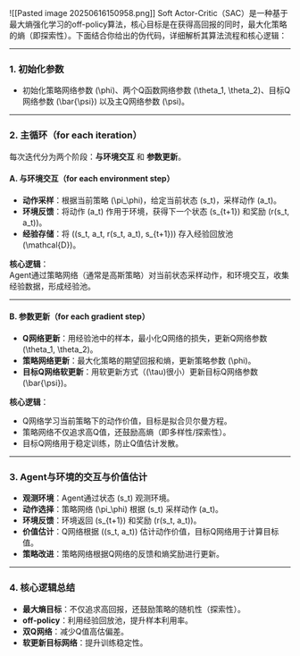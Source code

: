 ![[Pasted image 20250616150958.png]]
Soft Actor-Critic（SAC）是一种基于最大熵强化学习的off-policy算法，核心目标是在获得高回报的同时，最大化策略的熵（即探索性）。下面结合你给出的伪代码，详细解析其算法流程和核心逻辑：

---

### 1. **初始化参数**
- 初始化策略网络参数 \(\phi\)、两个Q函数网络参数 \(\theta_1, \theta_2\)、目标Q网络参数 \(\bar{\psi}\) 以及主Q网络参数 \(\psi\)。

---

### 2. **主循环（for each iteration）**
每次迭代分为两个阶段：**与环境交互** 和 **参数更新**。

#### **A. 与环境交互（for each environment step）**
- **动作采样**：根据当前策略 \(\pi_\phi\)，给定当前状态 \(s_t\)，采样动作 \(a_t\)。
- **环境反馈**：将动作 \(a_t\) 作用于环境，获得下一个状态 \(s_{t+1}\) 和奖励 \(r(s_t, a_t)\)。
- **经验存储**：将 \((s_t, a_t, r(s_t, a_t), s_{t+1})\) 存入经验回放池 \(\mathcal{D}\)。

**核心逻辑**：  
Agent通过策略网络（通常是高斯策略）对当前状态采样动作，和环境交互，收集经验数据，形成经验池。

---

#### **B. 参数更新（for each gradient step）**
- **Q网络更新**：用经验池中的样本，最小化Q网络的损失，更新Q网络参数 \(\theta_1, \theta_2\)。
- **策略网络更新**：最大化策略的期望回报和熵，更新策略参数 \(\phi\)。
- **目标Q网络软更新**：用软更新方式（\(\tau\)很小）更新目标Q网络参数 \(\bar{\psi}\)。

**核心逻辑**：  
- Q网络学习当前策略下的动作价值，目标是拟合贝尔曼方程。
- 策略网络不仅追求高Q值，还鼓励高熵（即多样性/探索性）。
- 目标Q网络用于稳定训练，防止Q值估计发散。

---

### 3. **Agent与环境的交互与价值估计**
- **观测环境**：Agent通过状态 \(s_t\) 观测环境。
- **动作选择**：策略网络 \(\pi_\phi\) 根据 \(s_t\) 采样动作 \(a_t\)。
- **环境反馈**：环境返回 \(s_{t+1}\) 和奖励 \(r(s_t, a_t)\)。
- **价值估计**：Q网络根据 \((s_t, a_t)\) 估计动作价值，目标Q网络用于计算目标值。
- **策略改进**：策略网络根据Q网络的反馈和熵奖励进行更新。

---

### 4. **核心逻辑总结**
- **最大熵目标**：不仅追求高回报，还鼓励策略的随机性（探索性）。
- **off-policy**：利用经验回放池，提升样本利用率。
- **双Q网络**：减少Q值高估偏差。
- **软更新目标网络**：提升训练稳定性。
